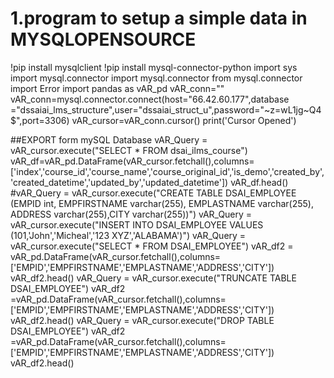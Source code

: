 # 1.program to setup a simple data in MYSQLOPENSOURCE
!pip install mysqlclient
!pip install mysql-connector-python
import sys
import mysql.connector
import mysql.connector
from mysql.connector import Error
import pandas as vAR_pd
vAR_conn=""
vAR_conn=mysql.connector.connect(host="66.42.60.177",database ="dssaiai_lms_structure",user="dssaiai_struct_u",password="~z=wL1jg~Q4$",port=3306)
vAR_cursor=vAR_conn.cursor()
print('Cursor Opened')

##EXPORT form mySQL Database
vAR_Query = vAR_cursor.execute("SELECT * FROM dsai_ilms_course")
vAR_df=vAR_pd.DataFrame(vAR_cursor.fetchall(),columns=['index','course_id','course_name','course_original_id','is_demo','created_by','created_datetime','updated_by','updated_datetime'])
vAR_df.head()
#vAR_Query = vAR_cursor.execute("CREATE TABLE DSAI_EMPLOYEE (EMPID int, EMPFIRSTNAME varchar(255), EMPLASTNAME varchar(255), ADDRESS varchar(255),CITY varchar(255))")
vAR_Query = vAR_cursor.execute("INSERT INTO DSAI_EMPLOYEE VALUES (101,'John','Micheal','123 XYZ','ALABAMA')")
vAR_Query = vAR_cursor.execute("SELECT * FROM DSAI_EMPLOYEE")
vAR_df2 = vAR_pd.DataFrame(vAR_cursor.fetchall(),columns=['EMPID','EMPFIRSTNAME','EMPLASTNAME','ADDRESS','CITY'])
vAR_df2.head()
vAR_Query = vAR_cursor.execute("TRUNCATE TABLE DSAI_EMPLOYEE")
vAR_df2 =vAR_pd.DataFrame(vAR_cursor.fetchall(),columns=['EMPID','EMPFIRSTNAME','EMPLASTNAME','ADDRESS','CITY'])
vAR_df2.head()
vAR_Query = vAR_cursor.execute("DROP TABLE DSAI_EMPLOYEE")
vAR_df2 =vAR_pd.DataFrame(vAR_cursor.fetchall(),columns=['EMPID','EMPFIRSTNAME','EMPLASTNAME','ADDRESS','CITY'])
vAR_df2.head()
